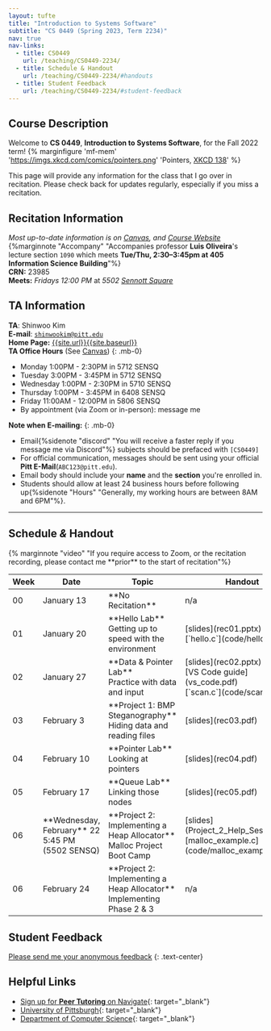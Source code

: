```yaml
---
layout: tufte
title: "Introduction to Systems Software"
subtitle: "CS 0449 (Spring 2023, Term 2234)"
nav: true
nav-links:
  - title: CS0449
    url: /teaching/CS0449-2234/
  - title: Schedule & Handout
    url: /teaching/CS0449-2234/#handouts
  - title: Student Feedback
    url: /teaching/CS0449-2234/#student-feedback
---
```


## Course Description

Welcome to **CS 0449**, **Introduction to Systems Software**, for the Fall 2022 term!
{% marginfigure 'mf-mem' 'https://imgs.xkcd.com/comics/pointers.png' 'Pointers, [XKCD 138](https://xkcd.com/138/)' %}

This page will provide any information for the class that I go over in recitation. Please check back for updates regularly, especially if you miss a recitation.

## Recitation Information

_Most up-to-date information is on [Canvas](https://canvas.pitt.edu), and [Course Website](https://cs0449.gitlab.io/sp2023/)_ {%marginnote "Accompany" "Accompanies professor **Luis Oliveira**'s lecture section `1090` which meets **Tue/Thu, 2:30–3:45pm at 405 Information Science Building**"%}  
**CRN:** 23985  
**Meets:** _Fridays 12:00 PM_ at _5502 [Sennott Square](https://map.concept3d.com/?id=1315#!m/376171)_

## TA Information

**TA**: Shinwoo Kim  
**E-mail**: [`shinwookim@pitt.edu`](mailto:shiwookim@pitt.edu)  
**Home Page:** [{{site.url}}{{site.baseurl}}]({{site.url}}{{site.baseurl}}/)  
**TA Office Hours** (See [Canvas](https://canvas.pitt.edu/))
{: .mb-0}

- Monday 1:00PM - 2:30PM in 5712 SENSQ
- Tuesday 3:00PM - 3:45PM in 5712 SENSQ
- Wednesday 1:00PM - 2:30PM in 5710 SENSQ
- Thursday 1:00PM - 3:45PM in 6408 SENSQ
- Friday 11:00AM - 12:00PM in 5806 SENSQ
- By appointment (via Zoom or in-person): message me

**Note when E-mailing:**
{: .mb-0}

- Email{%sidenote "discord" "You will receive a faster reply if you message me via Discord"%} subjects should be prefaced with `[CS0449]`
- For official communication, messages should be sent using your official **Pitt E-Mail**(`ABC123@pitt.edu`).
- Email body should include your **name** and the **section** you're enrolled in.
- Students should allow at least 24 business hours before following up{%sidenote "Hours" "Generally, my working hours are between 8AM and 6PM"%}.<span class="endmark"></span>


---

<h2 id="handouts">Schedule <em>&</em> Handout</h2> {% marginnote "video" "If you require access to Zoom, or the recitation recording, please contact me **prior** to the start of recitation"%}

<div class="table-responsive">
<table class="table-hover">
  <thead>
    <tr>
      <th scope="col" class="text-center">Week</th>
      <th scope="col" class="text-center">Date</th>
      <th scope="col">Topic</th>
      <th scope="col" class="text-center">Handout</th>
    </tr>
  </thead>
  <tbody>
    <tr>
      <td scope="row" class="text-center">00</td>
      <td class="text-center">January 13</td>
      <td>**No Recitation**</td>
      <td class="text-center">n/a</td>
    </tr>
    <tr>
      <td scope="row" class="text-center">01</td>
      <td class="text-center">January 20</td>
      <td>**Hello Lab**<br>Getting up to speed with the environment</td>
      <td class="text-center">[slides](rec01.pptx) <br> [`hello.c`](code/hello.c.html)</td>
    </tr>
    <tr>
      <td scope="row" class="text-center">02</td>
      <td class="text-center">January 27</td>
      <td>**Data & Pointer Lab**<br>Practice with data and input</td>
      <td class="text-center">[slides](rec02.pptx) <br> [VS Code guide](vs_code.pdf) <br> [`scan.c`](code/scan.c.html)</td>
    </tr>
    <tr>
      <td scope="row" class="text-center">03</td>
      <td class="text-center">February 3 </td>
      <td>**Project 1: BMP Steganography**<br>Hiding data and reading files</td>
      <td class="text-center">[slides](rec03.pdf)</td>
    </tr>
    <tr>
      <td scope="row" class="text-center">04</td>
      <td class="text-center">February 10</td>
      <td>**Pointer Lab**<br>Looking at pointers</td>
      <td class="text-center">[slides](rec04.pdf)</td>
    </tr>
    <tr>
      <td scope="row" class="text-center">05</td>
      <td class="text-center">February 17</td>
      <td>**Queue Lab**<br>Linking those nodes</td>
      <td class="text-center">[slides](rec05.pdf)</td>
    </tr>
    <tr>
      <td scope="row" class="text-center">06</td>
      <td class="text-center">**Wednesday, February** 22<br>5:45 PM (5502 SENSQ)</td>
      <td>**Project 2: Implementing a Heap Allocator**<br>Malloc Project Boot Camp</td>
      <td class="text-center">[slides](Project_2_Help_Session.pdf)<br>[malloc_example.c](code/malloc_example.c.html)</td>
    </tr>
    <tr>
      <td scope="row" class="text-center">06</td>
      <td class="text-center">February 24</td>
      <td>**Project 2: Implementing a Heap Allocator**<br>Implementing Phase 2 & 3</td>
      <td class="text-center">n/a</td>
    <tr>
    <!--
    <tr>
      <td scope="row" class="text-center">07</td>
      <td class="text-center">March 3</td>
      <td>TBA</td>
      <td class="text-center">-</td>
    </tr> 
    <tr>
      <td scope="row" class="text-center">08</td>
      <td class="text-center">March 10</td>
      <td>**Spring Break <br> No Recitation**</td>
      <td class="text-center">-</td>
    </tr>
    <tr>
      <td scope="row" class="text-center">09</td>
      <td class="text-center">March 17</td>
      <td>TBA</td>
      <td class="text-center">-</td>
    </tr>
    <tr>
      <td scope="row" class="text-center">10</td>
      <td class="text-center">March 24</td>
      <td>TBA</td>
      <td class="text-center">-</td>
    </tr>
    <tr>
      <td scope="row" class="text-center">11</td>
      <td class="text-center">March 31</td>
      <td>TBA</td>
      <td class="text-center">-</td>
    </tr>
    <tr>
      <td scope="row" class="text-center">12</td>
      <td class="text-center">April 7</td>
      <td>TBA</td>
      <td class="text-center">-</td>
    </tr>
    <tr>
      <td scope="row" class="text-center">13</td>
      <td class="text-center">April 14</td>
      <td>TBA</td>
      <td class="text-center">-</td>
    </tr>
    <tr>
      <td scope="row" class="text-center">14</td>
      <td class="text-center">April 21</td>
      <td>Final Recitation <br> TBA</td>
      <td class="text-center">-</td>
    </tr>
    <tr>
      <td scope="row" class="text-center">14</td>
      <td class="text-center">April 28</td>
      <td>**Finals Week <br> No Recitation**</td>
      <td class="text-center">-</td>
    </tr>
    -->
  </tbody>
</table>
</div>





## Student Feedback

[Please send me your anonymous feedback](https://pitt.co1.qualtrics.com/jfe/form/SV_dd9suL0AkJctj2S)
{: .text-center}

## Helpful Links

- [Sign up for **Peer Tutoring** on Navigate](https://pitt.guide.eab.com/){: target="\_blank"}
- [University of Pittsburgh](https://pitt.edu){: target="\_blank"}
- [Department of Computer Science](https://cs.pitt.edu){: target="\_blank"}
 









